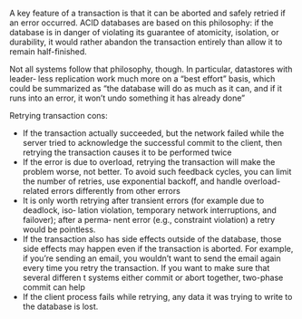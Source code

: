 A key feature of a transaction is that it can be aborted and safely retried if an error occurred. ACID databases are based on this philosophy: if the database is in danger of violating its guarantee of atomicity, isolation, or durability, it would rather abandon the transaction entirely than allow it to remain half-finished.

Not all systems follow that philosophy, though. In particular, datastores with leader‐ less replication work much more on a “best effort” basis, which could be summarized as “the database will do as much as it can, and if it runs into an error, it won’t undo something it has already done”

Retrying transaction cons:
-   If the transaction actually succeeded, but the network failed while the server tried to acknowledge the successful commit to the client, then retrying the transaction causes it to be performed twice
-   If the error is due to overload, retrying the transaction will make the problem worse, not better. To avoid such feedback cycles, you can limit the number of retries, use exponential backoff, and handle overload-related errors differently from other errors
-   It is only worth retrying after transient errors (for example due to deadlock, iso‐ lation violation, temporary network interruptions, and failover); after a perma‐ nent error (e.g., constraint violation) a retry would be pointless.
-   If the transaction also has side effects outside of the database, those side effects may happen even if the transaction is aborted. For example, if you’re sending an email, you wouldn’t want to send the email again every time you retry the transaction. If you want to make sure that several differen t systems either commit or abort together, two-phase commit can help
-   If the client process fails while retrying, any data it was trying to write to the database is lost.



